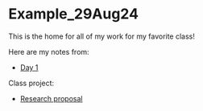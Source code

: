 # Example_29Aug24

This is the home for all of my work for my favorite class!

Here are my notes from:
* [Day 1](https://github.com/mbtoomey/Example_29Aug24/blob/main/Day1.md)

Class project: 
* [Research proposal]()
